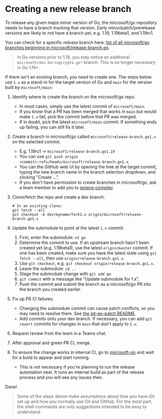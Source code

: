 # Creating a new release branch

To release any given major.minor version of Go, the microsoft/go repository needs to have a branch tracking that version.
Early minor/patch/prerelease versions are likely to not have a branch yet, e.g. 1.19, 1.19beta1, and 1.19rc1.

You can check for a specific release branch here: [list of all microsoft/go branches beginning in microsoft/release-branch.go](https://github.com/microsoft/go/branches/all?query=microsoft%2Frelease-branch.go).

> In Go versions prior to 1.19, you may notice an additional `microsoft/dev.boringcrypto.go*` branch.
> This is no longer necessary in Go 1.19+.

If there isn't an existing branch, you need to create one.
The steps below use `1.x` as a stand-in for the target version of Go and `main` for the version built by `microsoft/main`:

1. Identify where to create the branch on the microsoft/go repo.
    * In most cases, simply use the latest commit of `microsoft/main`.
    * If you *know* that a PR has been merged that works in `main` but would make `1.x` fail, pick the commit before that PR was merged.
    * If in doubt, pick the latest `microsoft/main` commit. If something ends up failing, you can still fix it later.

1. Create a branch in microsoft/go called `microsoft/release-branch.go1.x` on the selected commit.
    * E.g. 1.19rc1 -> `microsoft/release-branch.go1.19`
    * You can use `git push origin <commit>:refs/heads/microsoft/release-branch.go1.x`.
    * You can the GitHub web UI by opening the tree at the target commit, typing the new branch name in the branch selection dropdown, and clicking "Create ...".
    * If you don't have permission to create branches in microsoft/go, ask a team member to add you to [golang-compiler](https://repos.opensource.microsoft.com/orgs/microsoft/teams/golang-compiler).

1. Clone/fetch the repo and create a dev branch.  
    ```
    # In an existing clone:
    git fetch --all
    git checkout -b dev/myname/fork1.x origin/microsoft/release-branch.go1.x
    ```

1. Update the submodule to point at the latest `1.x` commit:
    1. First, enter the submodule: `cd go`
    1. Determine the commit to use. If an upstream branch hasn't been created yet (e.g. 1.19beta1), use the latest `origin/master` commit. If one has been created, make sure you have the latest state using `git fetch --all`, then use `origin/release-branch.go1.x`.
    1. Use `git checkout`, e.g. `git checkout origin/release-branch.go1.x`.
    1. Leave the submodule: `cd ..`
    1. Stage the submodule change with `git add go`
    1. `git commit` with a message like "Update submodule for 1.x".
    1. Push the commit and submit the branch as a microsoft/go PR into the branch you created earlier.

1. Fix up PR CI failures.
    * Changing the submodule commit can cause patch conflicts, so you may need to resolve them. See [the git-go-patch README](/cmd/git-go-patch/README.md).
    * Add commits onto your dev branch. If necessary, you can add `git revert` commits for changes in `main` that don't apply to `1.x`.

1. Request review from the team in a Teams chat.

1. After approval and green PR CI, merge.

1. To ensure the change works in internal CI, go to [microsoft-go](https://dev.azure.com/dnceng/internal/_build?definitionId=958) and wait for a build to appear and start running.
    * This is not necessary if you're planning to run the release automation next. It runs an internal build as part of the release process and you will see any issues then.

Done!

> Some of the steps above make assumptions about how you have Git set up and how you normally use Git and GitHub.
> For the most part, the shell commands are only suggestions intended to be easy to understand.
